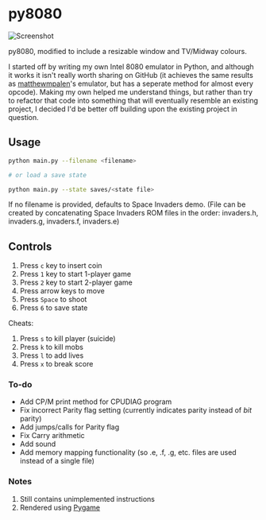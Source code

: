# py8080


![Screenshot](https://i.imgur.com/OBVL5ez.png "Screenshot")

py8080, modified to include a resizable window and TV/Midway colours.

I started off by writing my own Intel 8080 emulator in Python, and although it works it isn't really worth sharing on GitHub (it achieves the same results as [matthewmpalen](https://github.com/matthewmpalen/py8080)'s emulator, but has a seperate method for almost every opcode). Making my own helped me understand things, but rather than try to refactor that code into something that will eventually resemble an existing project, I decided I'd be better off building upon the existing project in question.

## Usage

```bash
python main.py --filename <filename>

# or load a save state

python main.py --state saves/<state file>
```

If no filename is provided, defaults to Space Invaders demo. (File can be created by concatenating Space Invaders ROM files in the order: invaders.h, invaders.g, invaders.f, invaders.e)

## Controls

1. Press `c` key to insert coin
2. Press `1` key to start 1-player game
2. Press `2` key to start 2-player game
3. Press arrow keys to move
4. Press `Space` to shoot
5. Press `6` to save state

Cheats:
1. Press `s` to kill player (suicide)
2. Press `k` to kill mobs
3. Press `l` to add lives
4. Press `x` to break score

### To-do

* Add CP/M print method for CPUDIAG program
* Fix incorrect Parity flag setting (currently indicates parity instead of *bit* parity)
* Add jumps/calls for Parity flag
* Fix Carry arithmetic
* Add sound
* Add memory mapping functionality (so .e, .f, .g, etc. files are used instead of a single file)

### Notes

1. Still contains unimplemented instructions
2. Rendered using [Pygame](https://www.pygame.org/wiki/GettingStarted)
